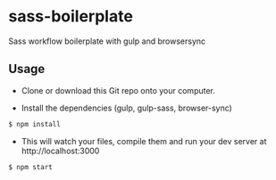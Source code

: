 # sass-boilerplate

Sass workflow boilerplate with gulp and browsersync

## Usage

- Clone or download this Git repo onto your computer.

* Install the dependencies (gulp, gulp-sass, browser-sync)

```sh
$ npm install
```

- This will watch your files, compile them and run your dev server at http://localhost:3000

```sh
$ npm start
```
